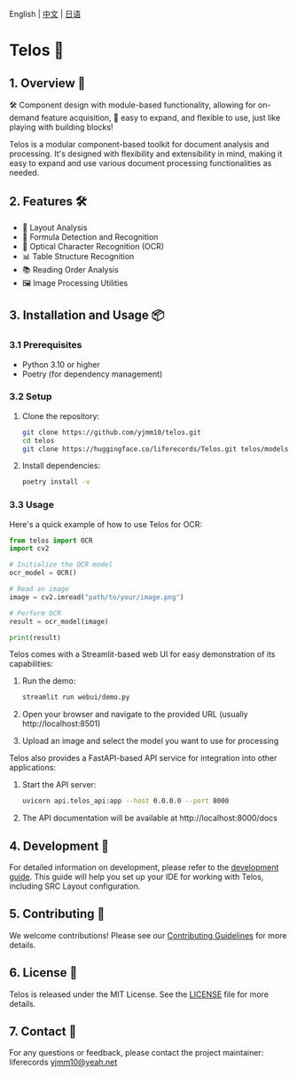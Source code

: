 English | [中文](README_zh.md) | [日语]()
# Telos 🚀

## 1. Overview 🌟

🛠️ Component design with module-based functionality, allowing for on-demand feature acquisition, 🚀 easy to expand, and flexible to use, just like playing with building blocks!

Telos is a modular component-based toolkit for document analysis and processing. It's designed with flexibility and extensibility in mind, making it easy to expand and use various document processing functionalities as needed.

## 2. Features 🛠️

- 📄 Layout Analysis
- 🔢 Formula Detection and Recognition
- 📝 Optical Character Recognition (OCR)
- 📊 Table Structure Recognition
- 📚 Reading Order Analysis
- 🖼️ Image Processing Utilities

## 3. Installation and Usage 📦

### 3.1 Prerequisites

- Python 3.10 or higher
- Poetry (for dependency management)

### 3.2 Setup

1. Clone the repository:
   ```bash
   git clone https://github.com/yjmm10/telos.git
   cd telos
   git clone https://huggingface.co/liferecords/Telos.git telos/models
   ```

2. Install dependencies:
   ```bash
   poetry install -v
   ```

### 3.3 Usage

Here's a quick example of how to use Telos for OCR:

```python
from telos import OCR
import cv2

# Initialize the OCR model
ocr_model = OCR()

# Read an image
image = cv2.imread("path/to/your/image.png")

# Perform OCR
result = ocr_model(image)

print(result)
```

Telos comes with a Streamlit-based web UI for easy demonstration of its capabilities:

1. Run the demo:
   ```bash
   streamlit run webui/demo.py
   ```

2. Open your browser and navigate to the provided URL (usually http://localhost:8501)

3. Upload an image and select the model you want to use for processing

Telos also provides a FastAPI-based API service for integration into other applications:

1. Start the API server:
   ```bash
   uvicorn api.telos_api:app --host 0.0.0.0 --port 8000
   ```

2. The API documentation will be available at http://localhost:8000/docs

## 4. Development 🔬

For detailed information on development, please refer to the [development guide](./docs/development.md). This guide will help you set up your IDE for working with Telos, including SRC Layout configuration.

## 5. Contributing 🤝

We welcome contributions! Please see our [Contributing Guidelines](CONTRIBUTING.md) for more details.

## 6. License 📄

Telos is released under the MIT License. See the [LICENSE](LICENSE) file for more details.

## 7. Contact 📧

For any questions or feedback, please contact the project maintainer:
liferecords <yjmm10@yeah.net>